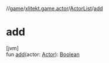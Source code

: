 //[game](../../../index.md)/[xlitekt.game.actor](../index.md)/[ActorList](index.md)/[add](add.md)

# add

[jvm]\
fun [add](add.md)(actor: [Actor](../-actor/index.md)): [Boolean](https://kotlinlang.org/api/latest/jvm/stdlib/kotlin/-boolean/index.html)
